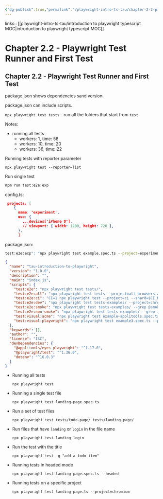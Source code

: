 ```yaml
---
{"dg-publish":true,"permalink":"/playwright-intro-ts-tau/chapter-2-2-playwright-test-runner-and-first-test/","created":"","updated":""}
---
```


links:: [[playwright-intro-ts-tau/introduction to playwright typescript MOC\|introduction to playwright typescript MOC]]

# Chapter 2.2 - Playwright Test Runner and First Test

## Chapter 2.2 - Playwright Test Runner and First Test

package.json shows dependencies sand version.

package.json can include scripts.

`npx playwright test tests` - run all the folders that start from `test`

Notes: 

- running all tests
	- workers: 1, time: 58
	- workers: 10, time: 20
	- workers: 36, time: 22

Running tests with reporter parameter

  ```Shell
npx playwright test --reporter=list
```

Run single test 

```bash
npm run test:e2e:exp
```

config.ts:

```json
 projects: [
    {
      name: 'experiment',
      use: { 
        ...devices['iPhone 8'],
        // viewport: { width: 1280, height: 720 },
      },
      ]
```

package.json:

```bash
test:e2e:exp": "npx playwright test example.spec.ts --project=experiment --headed -g 'has title' --reporter=line",
```



```json
{
  "name": "tau-introduction-to-playwright",
  "version": "1.0.0",
  "description": "",
  "main": "index.js",
  "scripts": {
    "test:e2e": "npx playwright test tests/",
    "test:e2e:all": "npx playwright test tests --project=all-browsers-and-tests",
    "test:e2e:ci": "CI=1 npx playwright test --project=ci --shard=$CI_NODE_INDEX/$CI_NODE_TOTAL",
    "test:e2e:dev": "npx playwright test tests-examples/ --project=chromium --headed --retries=0 --reporter=line",
    "test:e2e:smoke": "npx playwright test tests-examples/ --grep @smoke --project=chromium",
    "test:e2e:non-smoke": "npx playwright test tests-examples/ --grep-invert @smoke --project=firefox",
    "test:visual:acme": "npx playwright test example-applitools.spec.ts --project=chromium",
    "test:visual:playwright": "npx playwright test example3.spec.ts --project=all-browsers-and-tests"
  },
  "keywords": [],
  "author": "",
  "license": "ISC",
  "devDependencies": {
    "@applitools/eyes-playwright": "^1.17.0",
    "@playwright/test": "^1.36.0",
    "dotenv": "^16.0.3"
  }
}

```



- Running all tests
    
    ```
    npx playwright test
    ```
    
- Running a single test file
    
    ```
    npx playwright test landing-page.spec.ts
    ```
    
- Run a set of test files
    
    ```
    npx playwright test tests/todo-page/ tests/landing-page/
    ```
    
- Run files that have `landing` or `login` in the file name
    
    ```
    npx playwright test landing login
    ```
    
- Run the test with the title
    
    ```
    npx playwright test -g "add a todo item"
    ```
    
- Running tests in headed mode
    
    ```
    npx playwright test landing-page.spec.ts --headed
    ```
    
- Running tests on a specific project
    
    ```
    npx playwright test landing-page.ts --project=chromium
    ```